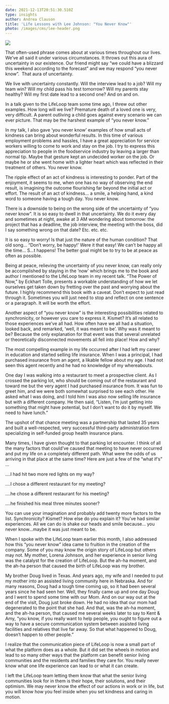 ```yaml
---
date: 2021-12-13T20:51:30.510Z
type: insights
author: Andrea Clauson
title: 'Life Lessons with Lee Johnson: "You Never Know"'
photo: /images/cms/lee-header.png
---
```

![](/images/cms/lee-intro-2.png)

That often-used phrase comes about at various times throughout our lives. We’ve all said it under various circumstances. It throws out this aura of uncertainty in our existence. Our friend might say “we could have a blizzard this weekend according to the forecast” and we may respond “you never know”.  That aura of uncertainty. 

We live with uncertainty constantly. Will the interview lead to a job? Will my team win? Will my child pass his test tomorrow? Will my parents stay healthy? Will my first date lead to a second one? And on and on. 

In a talk given to the LifeLoop team some time ago, I threw out other examples. How long will we live? Premature death of a loved one is very, very difficult. A parent outliving a child goes against every scenario we can ever picture. That may be the harshest example of “you never know.”

In my talk, I also gave ‘you never know’ examples of how small acts of kindness can bring about wonderful results. In this time of various employment problems and hassles, I have a great appreciation for service workers willing to come to work and stay on the job. I try to express this appreciation to people in the foodservice industry by leaving a larger than normal tip. Maybe that gesture kept an undecided worker on the job. Or maybe he or she went home with a lighter heart which was reflected in their treatment of others. You never know. 

The ripple effect of an act of kindness is interesting to ponder. Part of the enjoyment, it seems to me, when one has no way of observing the end result, is imagining the outcome flourishing far beyond the initial act or effort. The result of an act of kindness… a smile, a helping hand, a kind word to someone having a tough day. You never know. 

There is a downside to being on the wrong side of the uncertainty of “you never know”. It is so easy to dwell in that uncertainty. We do it every day and sometimes at night, awake at 3 AM wondering about tomorrow: the project that has a deadline, the job interview, the meeting with the boss, did I say something wrong on that date? Etc. etc. etc. 

It is so easy to worry! Is that just the nature of the human condition? That old song… “Don’t worry, be happy!’ Were it that easy! We can’t be happy all the time… S…t happens! The better goal might be to try to be at peace as often as possible. 

Being at peace, relieving the uncertainty of you never know, can really only be accomplished by staying in the ‘now’ which brings me to the book and author I mentioned to the LifeLoop team in my recent talk. “The Power of Now,” by Eckhart Tolle, presents a workable understanding of how we let ourselves get taken down by fretting over the past and worrying about the future. I highly recommend this book with a caveat. Don’t expect to just read through it. Sometimes you will just need to stop and reflect on one sentence or a paragraph. It will be worth the effort. 

Another aspect of “you never know” is the interesting possibilities related to synchronicity, or however you care to express it. Kismet? It’s all related to those experiences we’ve all had. How often have we all had a situation, looked back, and remarked, ‘well, it was meant to be’. Why was it meant to be? Because the only explanation for that event was that several unrelated or theoretically disconnected movements all fell into place! How and why? 

The most compelling example in my life occurred after I had left my career in education and started selling life insurance. When I was a principal, I had purchased insurance from an agent, a likable fellow about my age. I had not seen this agent recently and he had no knowledge of my whereabouts. 

One day I was walking into a restaurant to meet a prospective client. As I crossed the parking lot, who should be coming out of the restaurant and toward me but the very agent I had purchased insurance from. It was fun to greet him, and we were both somewhat surprised to see each other. He asked what I was doing, and I told him I was also now selling life insurance but with a different company. He then said, “Listen, I’m just getting into something that might have potential, but I don’t want to do it by myself. We need to have lunch.” 

The upshot of that chance meeting was a partnership that lasted 35 years and built a well-respected, very successful third-party administration firm specializing in self-funded group health insurance plans. 

Many times, I have given thought to that parking lot encounter. I think of all the many factors that could’ve caused that meeting to have never occurred and put my life on a completely different path. What were the odds of us arriving in that place at the same time? Here are just a few of the “what if‘s” …

….I had hit two more red lights on my way? 

….I chose a different restaurant for my meeting? 

….he chose a different restaurant for his meeting? 

….he finished his meal three minutes sooner?

You can use your imagination and probably add twenty more factors to the list. Synchronicity? Kismet? How else do you explain it? You’ve had similar experiences. All we can do is shake our heads and smile because… you never know…maybe it was just meant to be.

When I spoke with the LifeLoop team earlier this month, I also addressed how this “you never know” idea came to fruition in the creation of the company. Some of you may know the origin story of LifeLoop but others may not. My mother, Lorena Johnson, and her experience in senior living was the catalyst for the creation of LifeLoop. But the ah-ha moment, and the ah-ha person that caused the birth of LifeLoop was my brother. 

My brother Doug lived in Texas. And years ago, my wife and I needed to put my mother into an assisted living community here in Nebraska. And for many reasons, Doug had a tough time coming up, so it had been several years since he had seen her. Well, they finally came up and one day Doug and I went to spend some time with our Mom. And on our way out at the end of the visit, Doug just broke down. He had no idea that our mom had degenerated to the point that she had. And that, was the ah-ha moment, and the ah-ha person, that caused me several weeks later to say to Kent & Amy, “you know, if you really want to help people, you ought to figure out a way to have a secure communication system between assisted living facilities and relatives that live far away. So that what happened to Doug, doesn’t happen to other people.”

I realize that the communication piece of LifeLoop is now a small part of what the platform does as a whole. But it did set the wheels in motion and lead to so many other ways that the platform can benefit senior living communities and the residents and families they care for. You really never know what one life experience can lead to or what it can create. 

I left the LifeLoop team letting them know that what the senior living communities look for in them is their hope, their solutions, and their optimism. We may never know the effect of our actions in work or in life, but you will know how you feel inside when you set kindness and caring in motion.